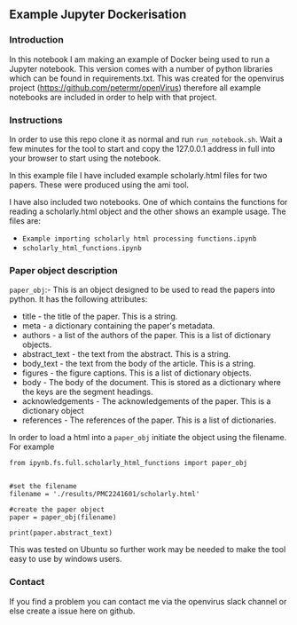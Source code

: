 ## Example Jupyter Dockerisation


### Introduction

In this notebook I am making an example of Docker being used to run a Jupyter notebook. This version comes with a number of python libraries which can be found in requirements.txt. This was created for the openvirus project (https://github.com/petermr/openVirus) therefore all example notebooks are included in order to help with that project.

### Instructions

In order to use this repo clone it as normal and run `run_notebook.sh`. Wait a few minutes for the tool to start and copy the 127.0.0.1 address in full into your browser to start using the notebook.

In this example file I have included example scholarly.html files for two papers. These were produced using the ami tool.

I have also included two notebooks. One of which contains the functions for reading a scholarly.html object and the other shows an example usage. The files are:

* `Example importing scholarly html processing functions.ipynb`
* `scholarly_html_functions.ipynb`


### Paper object description

`paper_obj`:- This is an object designed to be used to read the papers into python. It has the following attributes:

* title - the title of the paper. This is a string.
* meta - a dictionary containing the paper's metadata.
* authors - a list of the authors of the paper. This is a list of dictionary objects.
* abstract_text - the text from the abstract. This is a string.
* body_text - the text from the body of the article. This is a string.
* figures - the figure captions. This is a list of dictionary objects.
* body - The body of the document. This is stored as a dictionary where the keys are the segment headings.
* acknowledgements - The acknowledgements of the paper. This is a dictionary object
* references - The references of the paper. This is a list of dictionaries.

In order to load a html into a `paper_obj` initiate the object using the filename. For example

```
from ipynb.fs.full.scholarly_html_functions import paper_obj


#set the filename
filename = './results/PMC2241601/scholarly.html'

#create the paper object
paper = paper_obj(filename)

print(paper.abstract_text)
```

This was tested on Ubuntu so further work may be needed to make the tool easy to use by windows users.

### Contact

If you find a problem you can contact me via the openvirus slack channel or else create a issue here on github.